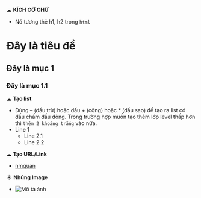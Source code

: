 ☁ **KÍCH CỠ CHỮ**
- Nó tương thẻ h1, h2 trong `html`
# Đây là tiêu đề
## Đây là mục 1
### Đây là mục 1.1

☁ **Tạo list**
- Dùng – (dấu trừ) hoặc dấu + (cộng) hoặc * (dấu sao) để tạo ra list có dấu chấm đầu dòng. Trong trường hợp muốn tạo thêm lớp level thấp hơn thì `thêm 2 khoảng trắng` vào nữa.
- Line 1
  - Line 2.1
  - Line 2.2

☁ **Tạo URL/Link**
- [nmquan](https://github.com/Quanmn)

☀ **Nhúng Image**

- ![Mô tả ảnh](./doquyen.jpg) 

